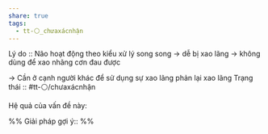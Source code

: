```yaml
---
share: true
tags:
  - tt-⚪_chưaxácnhận
---
```


Lý do :: Não hoạt động theo kiểu xử lý song song -> dễ bị xao lãng -> không dùng để xao nhãng cơn đau được

→ Cần ở cạnh người khác để sử dụng sự xao lãng phản lại xao lãng
Trạng thái :: #tt-⚪/chưaxácnhận

Hệ quả của vấn đề này:


%%
Giải pháp gợi ý:: 
%%

